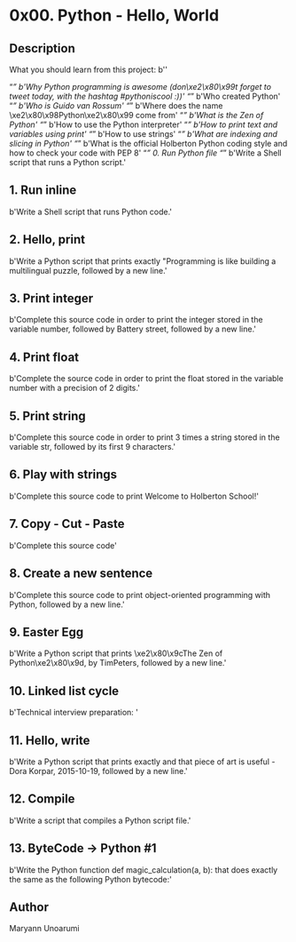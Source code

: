 # 0x00. Python - Hello, World
 ## Description
What you should learn from this project: b''

“*” b'Why Python programming is awesome (don\xe2\x80\x99t forget to tweet today, with the hashtag #pythoniscool :))'
“*” b'Who created Python'
“*” b'Who is Guido van Rossum'
“*” b'Where does the name \xe2\x80\x98Python\xe2\x80\x99 come from'
“*” b'What is the Zen of Python'
“*” b'How to use the Python interpreter'
“*” b'How to print text and variables using print'
“*” b'How to use strings'
“*” b'What are indexing and slicing in Python'
“*” b'What is the official Holberton Python coding style and how to check your code with PEP 8'
“*” 0. Run Python file
“*” b'Write a Shell script that runs a Python script.'

## 1. Run inline
b'Write a Shell script that runs Python code.'
## 2. Hello, print
b'Write a Python script that prints exactly "Programming is like building a multilingual puzzle, followed by a new line.'
## 3. Print integer
b'Complete this source code in order to print the integer stored in the variable number, followed by Battery street, followed by a new line.'
## 4. Print float
b'Complete the source code in order to print the float stored in the variable number with a precision of 2 digits.'
## 5. Print string
b'Complete this source code in order to print 3 times a string stored in the variable str, followed by its first 9 characters.'
## 6. Play with strings
b'Complete this source code to print Welcome to Holberton School!'
## 7. Copy - Cut - Paste
b'Complete this source code'
## 8. Create a new sentence
b'Complete this source code to print object-oriented programming with Python, followed by a new line.'
## 9. Easter Egg
b'Write a Python script that prints \xe2\x80\x9cThe Zen of Python\xe2\x80\x9d, by TimPeters, followed by a new line.'
## 10. Linked list cycle
b'Technical interview preparation: '
## 11. Hello, write
b'Write a Python script that prints exactly and that piece of art is useful - Dora Korpar, 2015-10-19, followed by a new line.'
## 12. Compile
b'Write a script that compiles a Python script file.'
## 13. ByteCode -> Python #1
b'Write the Python function def magic_calculation(a, b): that does exactly the same as the following Python bytecode:'

## Author
Maryann Unoarumi

